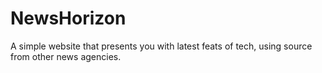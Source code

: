 # NewsHorizon
A simple website that presents you with latest feats of tech, using source from other news agencies. 
